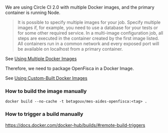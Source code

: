 We are using Circle CI 2.0 with multiple Docker images, and the primary container is running Node.

> It is possible to specify multiple images for your job. Specify multiple images if, for example, you need to use a database for your tests or for some other required service. In a multi-image configuration job, all steps are executed in the container created by the first image listed. All containers run in a common network and every exposed port will be available on localhost from a primary container.

See [Using Multiple Docker Images](https://circleci.com/docs/2.0/executor-types/#using-multiple-docker-images)

Therefore, we need to package OpenFisca in a Docker Image.

See [Using Custom-Built Docker Images](https://circleci.com/docs/2.0/custom-images/)

### How to build the image manually

```
docker build --no-cache -t betagouv/mes-aides-openfisca:<tag> .
```

### How to trigger a build manually

https://docs.docker.com/docker-hub/builds/#remote-build-triggers
